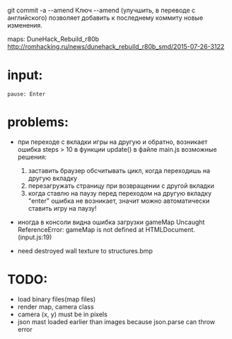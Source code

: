 git commit -a --amend
Ключ --amend (улучшить, в переводе с английского) позволяет добавить к последнему коммиту новые изменения.

maps:
DuneHack_Rebuild_r80b
http://romhacking.ru/news/dunehack_rebuild_r80b_smd/2015-07-26-3122

# input:
    pause: Enter

# problems:
- при переходе с вкладки игры на другую и обратно, возникает ошибка steps > 10
  в функции update() в файле main.js
    возможные решения:
    1. заставить браузер обсчитывать цикл, когда переходишь на другую вкладку
    2. перезагружать страницу при возвращении с другой вкладки
    3. когда ставлю на паузу перед переходом на другую вкладку "enter" ошибка не возникает, значит можно автоматически ставить игру на паузу!

- иногда в консоли видна ошибка загрузки gameMap
Uncaught ReferenceError: gameMap is not defined
    at HTMLDocument.<anonymous> (input.js:19)

- need destroyed wall texture to structures.bmp

# TODO:

- load binary files(map files)
- render map, camera class
- camera (x, y) must be in pixels
- json mast loaded earlier than images because json.parse can throw error
